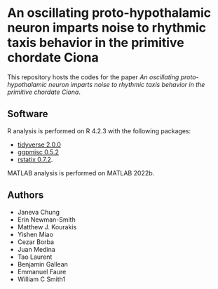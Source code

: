 # An oscillating proto-hypothalamic neuron imparts noise to rhythmic taxis behavior in the primitive chordate Ciona

This repository hosts the codes for the paper *An oscillating proto-hypothalamic
neuron imparts noise to rhythmic taxis behavior in the primitive chordate
Ciona*.

## Software

R analysis is performed on R 4.2.3 with the following packages:

* [tidyverse
2.0.0](https://cran.r-project.org/web/packages/tidyverse/index.html)
* [ggpmisc 0.5.2](https://cran.r-project.org/web/packages/ggpmisc/index.html)
* [rstatix 0.7.2](https://cran.r-project.org/web/packages/rstatix/index.html).

MATLAB analysis is performed on MATLAB 2022b.

## Authors

* Janeva Chung
* Erin Newman-Smith
* Matthew J. Kourakis
* Yishen Miao
* Cezar Borba
* Juan Medina
* Tao Laurent
* Benjamin Gallean
* Emmanuel Faure
* William C Smith1
